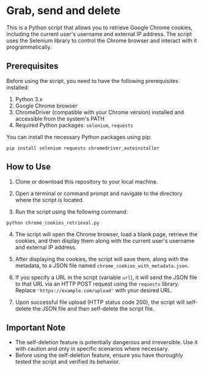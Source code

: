 
# Grab, send and delete

This is a Python script that allows you to retrieve Google Chrome cookies, including the current user's username and external IP address. The script uses the Selenium library to control the Chrome browser and interact with it programmatically.

## Prerequisites

Before using the script, you need to have the following prerequisites installed:

1. Python 3.x
2. Google Chrome browser
3. ChromeDriver (compatible with your Chrome version) installed and accessible from the system's PATH
4. Required Python packages: `selenium`, `requests`

You can install the necessary Python packages using pip:

```
pip install selenium requests chromedriver_autoinstaller
```

## How to Use

1. Clone or download this repository to your local machine.

2. Open a terminal or command prompt and navigate to the directory where the script is located.

3. Run the script using the following command:

```
python chrome_cookies_retrieval.py
```

4. The script will open the Chrome browser, load a blank page, retrieve the cookies, and then display them along with the current user's username and external IP address.

5. After displaying the cookies, the script will save them, along with the metadata, to a JSON file named `chrome_cookies_with_metadata.json`.

6. If you specify a URL in the script (variable `url`), it will send the JSON file to that URL via an HTTP POST request using the `requests` library. Replace `'https://example.com/upload'` with your desired URL.

7. Upon successful file upload (HTTP status code 200), the script will self-delete the JSON file and then self-delete the script file.

## Important Note

- The self-deletion feature is potentially dangerous and irreversible. Use it with caution and only in specific scenarios where necessary.
- Before using the self-deletion feature, ensure you have thoroughly tested the script and verified its behavior.
```
